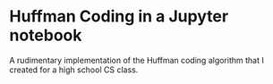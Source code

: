 # Huffman Coding in a Jupyter notebook
A rudimentary implementation of the Huffman coding algorithm that I created for a high school CS class.
